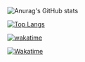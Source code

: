 ![Anurag's GitHub stats](https://github-readme-stats.vercel.app/api?username=APf0x&show_icons=true&theme=radical)


[![Top Langs](https://github-readme-stats.vercel.app/api/top-langs/?username=APf0x&layout=compact&theme=radical&langs_count=18&exclude_repo=in-rotation)](https://github.com/anuraghazra/github-readme-stats)

[![wakatime](https://wakatime.com/badge/user/e19f8369-2852-4f63-b237-3d52dcac5ab3.svg)](https://wakatime.com/@e19f8369-2852-4f63-b237-3d52dcac5ab3)



[![Wakatime](https://github-readme-stats.vercel.app/api/wakatime?username=APf0x)](https://wakatime.com/@APf0x)
<!--
